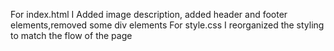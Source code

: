 For index.html I Added image description, added header and footer elements,removed some div elements For style.css I reorganized the styling to match the flow of the page
